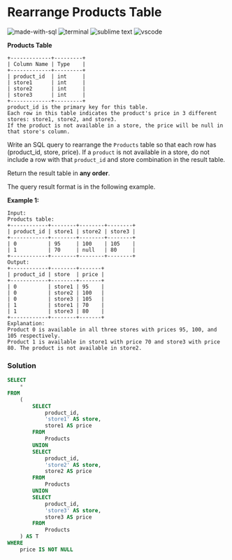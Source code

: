 # Rearrange Products Table
![made-with-sql](https://img.shields.io/badge/Made%20with-SQL-007396.svg)
![terminal](https://img.shields.io/badge/Windows%20Terminal-4D4D4D?logo=windows%20terminal&logoColor=white)
![sublime text](https://img.shields.io/badge/sublime_text-%23575757.svg?logo=sublime-text&logoColor=important)
![vscode](https://img.shields.io/badge/Visual_Studio_Code-0078D4?logo=visual%20studio%20code&logoColor=white)

**Products Table**
```
+-------------+---------+
| Column Name | Type    |
+-------------+---------+
| product_id  | int     |
| store1      | int     |
| store2      | int     |
| store3      | int     |
+-------------+---------+
product_id is the primary key for this table.
Each row in this table indicates the product's price in 3 different stores: store1, store2, and store3.
If the product is not available in a store, the price will be null in that store's column.
```
 
Write an SQL query to rearrange the `Products` table so that each row has (product_id, store, price). If a `product` is not available in a store, do not include a row with that `product_id` and store combination in the result table.

Return the result table in **any order**.

The query result format is in the following example.

__Example 1:__
```
Input:
Products table:
+------------+--------+--------+--------+
| product_id | store1 | store2 | store3 |
+------------+--------+--------+--------+
| 0          | 95     | 100    | 105    |
| 1          | 70     | null   | 80     |
+------------+--------+--------+--------+
Output:
+------------+--------+-------+
| product_id | store  | price |
+------------+--------+-------+
| 0          | store1 | 95    |
| 0          | store2 | 100   |
| 0          | store3 | 105   |
| 1          | store1 | 70    |
| 1          | store3 | 80    |
+------------+--------+-------+
Explanation:
Product 0 is available in all three stores with prices 95, 100, and 105 respectively.
Product 1 is available in store1 with price 70 and store3 with price 80. The product is not available in store2.
```

### Solution
```sql
SELECT
    *
FROM
    (
        SELECT
            product_id,
            'store1' AS store,
            store1 AS price
        FROM
            Products
        UNION
        SELECT
            product_id,
            'store2' AS store,
            store2 AS price
        FROM
            Products
        UNION
        SELECT
            product_id,
            'store3' AS store,
            store3 AS price
        FROM
            Products
    ) AS T
WHERE
    price IS NOT NULL
```